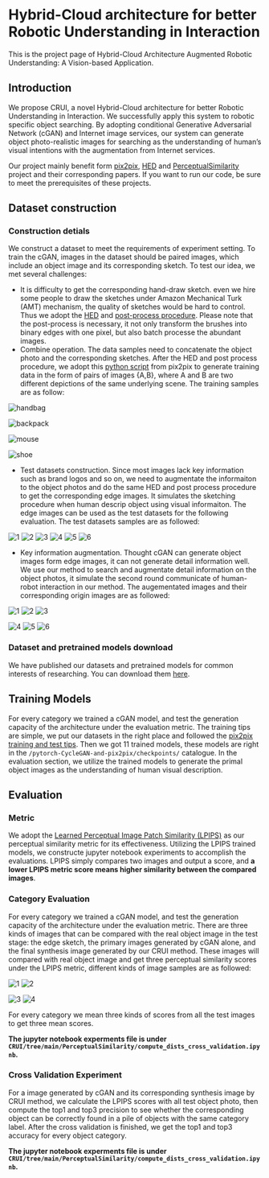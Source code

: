 # Hybrid-Cloud architecture for better Robotic Understanding in Interaction

This is the project page of Hybrid-Cloud Architecture Augmented Robotic Understanding: A Vision-based Application.

## Introduction

We propose CRUI, a novel Hybrid-Cloud architecture for better Robotic Understanding in Interaction. We successfully apply this system to robotic specific object searching. By adopting conditional Generative Adversarial Network (cGAN) and Internet image services, our system can generate object photo-realistic images for searching as the understanding of human’s visual intentions with the augmentation from Internet services. 

Our project mainly benefit form [pix2pix](https://github.com/junyanz/pytorch-CycleGAN-and-pix2pix), [HED](https://github.com/s9xie/hed) and [PerceptualSimilarity](https://github.com/richzhang/PerceptualSimilarity) project and their corresponding papers. If you want to run our code, be sure to meet the prerequisites of these projects.

## Dataset construction

### Construction detials

We construct a dataset to meet the requirements of experiment setting. To train the cGAN, images in the dataset should be paired images, which include an object image and its corresponding sketch. To test our idea, we met several challenges:
- It is difficulty to get the corresponding hand-draw sketch. even we hire some people to draw the sketches under Amazon Mechanical Turk (AMT) mechanism, the quality of sketches would be hard to control. Thus we adopt the [HED](https://github.com/s9xie/hed) and [post-process procedure](https://github.com/phillipi/pix2pix/tree/master/scripts/edges). Please note that the post-process is necessary, it not only transform the brushes into binary edges with one pixel, but also batch processe the abundant images.
- Combine operation. The data samples need to concatenate the object photo and the corresponding sketches. After the HED and post process procedure, we adopt this  [python script](https://github.com/junyanz/pytorch-CycleGAN-and-pix2pix/blob/master/docs/datasets.md) from pix2pix to generate training data in the form of pairs of images {A,B}, where A and B are two different depictions of the same underlying scene. The training samples are as follow:


![handbag](https://github.com/diaosiji/CRUI/blob/main/readme_fig/training_samples/27_AB.jpg) 

![backpack](https://github.com/diaosiji/CRUI/blob/main/readme_fig/training_samples/backpack_00029.jpg)

![mouse](https://github.com/diaosiji/CRUI/blob/main/readme_fig/training_samples/mouse_00004.jpg)

![shoe](https://github.com/diaosiji/CRUI/blob/main/readme_fig/training_samples/3_AB.jpg)

- Test datasets construction. Since most images lack key information such as brand logos and so on, we need to augmentate the informaiton to the object photos and do the same HED and post process procedure to get the corresponding edge images. It simulates the sketching procedure when human descrip object using visual informaiton. The edge images can be used as the test datasets for the following evaluation. The test datasets samples are as followed:

![1](https://github.com/diaosiji/CRUI/blob/main/readme_fig/test_samples/backpack_00231.jpg) ![2](https://github.com/diaosiji/CRUI/blob/main/readme_fig/test_samples/headphones_00148.jpg) ![3](https://github.com/diaosiji/CRUI/blob/main/readme_fig/test_samples/7_AB.jpg) ![4](https://github.com/diaosiji/CRUI/blob/main/readme_fig/test_samples/helmet_00126.jpg) ![5](https://github.com/diaosiji/CRUI/blob/main/readme_fig/test_samples/mug_00160.jpg) ![6](https://github.com/diaosiji/CRUI/blob/main/readme_fig/test_samples/calculator_00175.jpg)

- Key information augmentation. Thought cGAN can generate object images form edge images, it can not generate detail information well. We use our method to search and augmentate detail information on the object photos, it simulate the second round communicate of human-robot interaction in our method. The augementated images and their corresponding origin images are as followed:

![1](https://github.com/diaosiji/CRUI/blob/main/readme_fig/augment_samples/backpack_00228.png) ![2](https://github.com/diaosiji/CRUI/blob/main/readme_fig/augment_samples/calculator_00171.png) ![3](https://github.com/diaosiji/CRUI/blob/main/readme_fig/augment_samples/computer_00142.png)

![4](https://github.com/diaosiji/CRUI/blob/main/readme_fig/augment_samples/headphones_00148.png) ![5](https://github.com/diaosiji/CRUI/blob/main/readme_fig/augment_samples/helmet_00126.png) ![6](https://github.com/diaosiji/CRUI/blob/main/readme_fig/augment_samples/mouse_00190.png)

### Dataset and pretrained models download

We have published our datasets and pretrained models for common interests of researching. You can download them [here]().

## Training Models

For every category we trained a cGAN model, and test the generation capacity of the architecture under the evaluation metric. The training tips are simple, we put our datasets in the right place and followed the [pix2pix training and test tips](https://github.com/junyanz/pytorch-CycleGAN-and-pix2pix/blob/master/docs/tips.md). Then we got 11 trained models, these models are right in the ```/pytorch-CycleGAN-and-pix2pix/checkpoints/``` catalogue. In the evaluation section, we utilize the trained models to generate the primal object images as the understanding of human visual description.

## Evaluation

### Metric

We adopt the [Learned Perceptual Image Patch Similarity (LPIPS)](https://github.com/richzhang/PerceptualSimilarity) as our perceptual similarity metric for its effectiveness. Utilizing the LPIPS trained models, we constructe jupyter notebook experiments to accomplish the evaluations. LPIPS simply compares two images and output a score, and **a lower LPIPS metric score means higher similarity between the compared images**.

### Category Evaluation

For every category we trained a cGAN model, and test the generation capacity of the architecture under the evaluation metric. There are three kinds of images that can be compared with the real object image in the test stage: the edge sketch, the primary images generated by cGAN alone, and the final synthesis image generated by our CRUI method. These images will compared with real object image and get three perceptual similarity scores under the LPIPS metric, different kinds of image samples are as followed:

![1](https://github.com/diaosiji/CRUI/blob/main/readme_fig/compare_samples/backpack_00228.png) ![2](https://github.com/diaosiji/CRUI/blob/main/readme_fig/compare_samples/backpack_00228.jpg)

![3](https://github.com/diaosiji/CRUI/blob/main/readme_fig/compare_samples/backpack_00228_2.png) ![4](https://github.com/diaosiji/CRUI/blob/main/readme_fig/compare_samples/backpack_00228_3.png)

For every category we mean three kinds of scores from all the test images to get three mean scores.

**The jupyter notebook experments file is under ```CRUI/tree/main/PerceptualSimilarity/compute_dists_cross_validation.ipynb```.**

### Cross Validation Experiment

For a image generated by cGAN and its corresponding synthesis image by CRUI method, we calculate the LPIPS scores with all test object photo, then compute the top1 and top3 precision to see whether the corresponding object can be correctly found in a pile of objects with the same category label. After the cross validation is finished, we get the top1 and top3 accuracy for every object category.

**The jupyter notebook experments file is under ```CRUI/tree/main/PerceptualSimilarity/compute_dists_cross_validation.ipynb```.**

